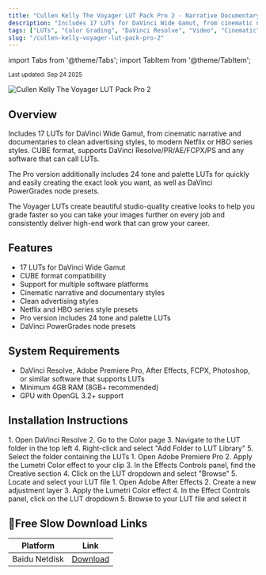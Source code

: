 ```yaml
---
title: "Cullen Kelly The Voyager LUT Pack Pro 2 - Narrative Documentary Video Color Grading Presets"
description: "Includes 17 LUTs for DaVinci Wide Gamut, from cinematic narrative and documentaries to clean advertising styles, to modern Netflix or HBO series styles. Pro version includes 24 tone and palette LUTs and DaVinci PowerGrades node presets."
tags: ["LUTs", "Color Grading", "DaVinci Resolve", "Video", "Cinematic", "Documentary"]
slug: "/cullen-kelly-voyager-lut-pack-pro-2"
---
```


import Tabs from '@theme/Tabs';
import TabItem from '@theme/TabItem';

<div class="text--center margin-bottom--lg">
  <small>Last updated: Sep 24 2025</small>
</div>

![Cullen Kelly The Voyager LUT Pack Pro 2](https://www.gfxcamp.com/wp-content/uploads/2025/09/Cullen-Kelly-The-Voyager-LUT-Pack-Pro-2.jpg)

## Overview

Includes 17 LUTs for DaVinci Wide Gamut, from cinematic narrative and documentaries to clean advertising styles, to modern Netflix or HBO series styles. CUBE format, supports DaVinci Resolve/PR/AE/FCPX/PS and any software that can call LUTs.

The Pro version additionally includes 24 tone and palette LUTs for quickly and easily creating the exact look you want, as well as DaVinci PowerGrades node presets.

The Voyager LUTs create beautiful studio-quality creative looks to help you grade faster so you can take your images further on every job and consistently deliver high-end work that can grow your career.

## Features

- 17 LUTs for DaVinci Wide Gamut
- CUBE format compatibility
- Support for multiple software platforms
- Cinematic narrative and documentary styles
- Clean advertising styles
- Netflix and HBO series style presets
- Pro version includes 24 tone and palette LUTs
- DaVinci PowerGrades node presets

## System Requirements

- DaVinci Resolve, Adobe Premiere Pro, After Effects, FCPX, Photoshop, or similar software that supports LUTs
- Minimum 4GB RAM (8GB+ recommended)
- GPU with OpenGL 3.2+ support

## Installation Instructions

<Tabs>
<TabItem value="davinci" label="DaVinci Resolve">
1. Open DaVinci Resolve
2. Go to the Color page
3. Navigate to the LUT folder in the top left
4. Right-click and select "Add Folder to LUT Library"
5. Select the folder containing the LUTs
</TabItem>
<TabItem value="premiere" label="Adobe Premiere">
1. Open Adobe Premiere Pro
2. Apply the Lumetri Color effect to your clip
3. In the Effects Controls panel, find the Creative section
4. Click on the LUT dropdown and select "Browse"
5. Locate and select your LUT file
</TabItem>
<TabItem value="aftereffects" label="After Effects">
1. Open Adobe After Effects
2. Create a new adjustment layer
3. Apply the Lumetri Color effect
4. In the Effect Controls panel, click on the LUT dropdown
5. Browse to your LUT file and select it
</TabItem>
</Tabs>

## 🐌Free Slow Download Links

| Platform | Link |
|----------|------|
| Baidu Netdisk | [Download](https://pan.baidu.com/s/1prMCrU1lnesIEA0tSsMU5Q?pwd=hvki) |